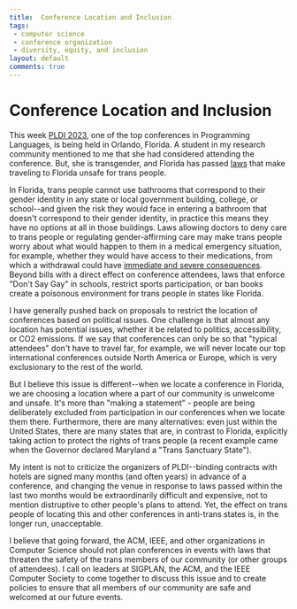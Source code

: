 ```yaml
---
title:  Conference Location and Inclusion
tags:
 - computer science
 - conference organization
 - diversity, equity, and inclusion
layout: default
comments: true
---
```




Conference Location and Inclusion
=================================

This week [PLDI 2023](https://pldi23.sigplan.org/), one of the top conferences in Programming Languages, is being held in Orlando, Florida.  A student in my research community mentioned to me that she had considered attending the conference.  But, she is transgender, and Florida has passed [laws](https://www.tallahassee.com/story/news/politics/2023/04/25/floridas-trans-people-parents-of-trans-kids-see-options-steadily-banned/70132161007/) that make traveling to Florida unsafe for trans people.

In Florida, trans people cannot use bathrooms that correspond to their gender identity in any state or local government building, college, or school--and given the risk they would face in entering a bathroom that doesn't correspond to their gender identity, in practice this means they have no options at all in those buildings.  Laws allowing doctors to deny care to trans people or regulating gender-affirming care may make trans people worry about what would happen to them in a medical emergency situation, for example, whether they would have access to their  medications, from which a withdrawal could have [immediate and severe consequences](https://enbynyc.com/blogs/news/side-effects-of-stopping-hrt-suddenly).  Beyond bills with a direct effect on conference attendees, laws that enforce "Don't Say Gay" in schools, restrict sports participation, or ban books create a poisonous environment for trans people in states like Florida.

I have generally pushed back on proposals to restrict the location of conferences based on political issues.  One challenge is that almost any location has potential issues, whether it be related to politics, accessibility, or CO2 emissions.  If we say that conferences can only be so that "typical attendees" don't have to travel far, for example, we will never locate our top international conferences outside North America or Europe, which is very exclusionary to the rest of the world.

But I believe this issue is different--when we locate a conference in Florida, we are choosing a location where a part of our community is unwelcome and unsafe.  It's more than "making a statement" - people are being deliberately excluded from participation in our conferences when we locate them there.  Furthermore, there are many alternatives: even just within the United States, there are many states that are, in contrast to Florida, explicitly taking action to protect the rights of trans people (a recent example came when the Governor declared Maryland a "Trans Sanctuary State").

My intent is not to criticize the organizers of PLDI--binding contracts with hotels are signed many months (and often years) in advance of a conference, and changing the venue in response to laws passed within the last two months would be extraordinarily difficult and expensive, not to mention distruptive to other people's plans to attend.  Yet, the effect on trans people of locating this and other conferences in anti-trans states is, in the longer run, unacceptable.

I believe that going forward, the ACM, IEEE, and other organizations in Computer Science should not plan conferences in events with laws that threaten the safety of the trans members of our community (or other groups of attendees).  I call on leaders at SIGPLAN, the ACM, and the IEEE Computer Society to come together to discuss this issue and to create policies to ensure that all members of our community are safe and welcomed at our future events.
